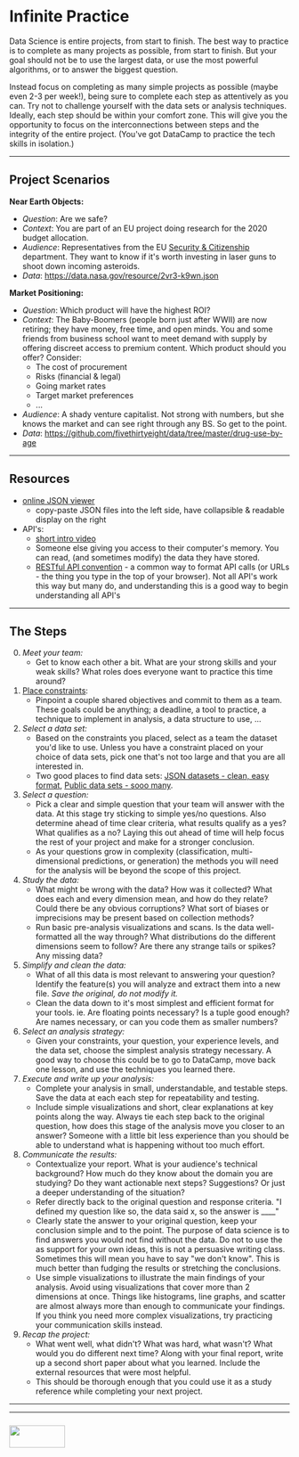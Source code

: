 # Infinite Practice

Data Science is entire projects, from start to finish.  The best way to practice is to complete as many projects as possible, from start to finish.  But your goal should not be to use the largest data, or use the most powerful algorithms, or to answer the biggest question.  

Instead focus on completing as many simple projects as possible (maybe even 2-3 per week!), being sure to complete each step as attentively as you can.  Try not to challenge yourself with the data sets or analysis techniques. Ideally, each step should be within your comfort zone.  This will give you the opportunity to focus on the interconnections between steps and the integrity of the entire project.  (You've got DataCamp to practice the tech skills in isolation.)

---

## Project Scenarios

__Near Earth Objects:__
* _Question_: Are we safe?
* _Context_: You are part of an EU project doing research for the 2020 budget allocation.   
* _Audience_: Representatives from the EU [Security & Citizenship](https://europa.eu/european-union/about-eu/money/expenditure_en) department.  They want to know if it's worth investing in laser guns to shoot down incoming asteroids.   
* _Data_: https://data.nasa.gov/resource/2vr3-k9wn.json  


__Market Positioning:__
* _Question_: Which product will have the highest ROI?  
* _Context_: The Baby-Boomers (people born just after WWII) are now retiring; they have money, free time, and open minds.  You and some friends from business school want to meet demand with supply by offering discreet access to premium content.  Which product should you offer?  Consider: 
    * The cost of procurement 
    * Risks (financial & legal)
    * Going market rates
    * Target market preferences
    * ...
* _Audience_: A shady venture capitalist. Not strong with numbers, but she knows the market and can see right through any BS.  So get to the point.
* _Data_: https://github.com/fivethirtyeight/data/tree/master/drug-use-by-age

---

## Resources

* [online JSON viewer](https://jsoneditoronline.org)
    * copy-paste JSON files into the left side, have  collapsible & readable display on the right  
* API's: 
    * [short intro video](https://www.youtube.com/watch?v=s7wmiS2mSXY)  
    * Someone else giving you access to their computer's memory.  You can read, (and sometimes modify) the data they have stored.
    * [RESTful API convention](https://restful-api-design.readthedocs.io/en/latest/urls.html) - a common way to format API calls (or URLs - the thing you type in the top of your browser).  Not all API's work this way but many do, and understanding this is a good way to begin understanding all API's

___


## The Steps 

0. _Meet your team:_
    * Get to know each other a bit.  What are your strong skills and your weak skills?  What roles does everyone want to practice this time around?  
1. [Place constraints](./constraining-for-success.md):
    * Pinpoint a couple shared objectives and commit to them as a team.  These goals could be anything; a deadline, a tool to practice, a technique to implement in analysis, a data structure to use, ...
2. _Select a data set:_
    * Based on the constraints you placed, select as a team the dataset you'd like to use.  Unless you have a constraint placed on your choice of data sets,  pick one that's not too large and that you are all interested in. 
    * Two good places to find data sets: [JSON datasets - clean, easy format](https://github.com/jdorfman/awesome-json-datasets), [Public data sets - sooo many](https://github.com/awesomedata/awesome-public-datasets).
3. _Select a question:_
    * Pick a clear and simple question that your team will answer with the data.  At this stage try sticking to simple yes/no questions. Also determine ahead of time clear criteria, what results qualify as a yes?  What qualifies as a no?  Laying this out ahead of time will help focus the rest of your project and make for a stronger conclusion.
    * As your questions grow in complexity (classification, multi-dimensional predictions, or generation) the methods you will need for the analysis will be beyond the scope of this project.  
4. _Study the data:_
    * What might be wrong with the data? How was it collected? What does each and every dimension mean, and how do they relate?  Could there be any obvious corruptions? What sort of biases or imprecisions may be present based on collection methods?
    * Run basic pre-analysis visualizations and scans.  Is the data well-formatted all the way through? What distributions do the different dimensions seem to follow? Are there any strange tails or spikes? Any missing data?
5. _Simplify and clean the data:_
    * What of all this data is most relevant to answering your question?  Identify the feature(s) you will analyze and extract them into a new file. _Save the original, do not modify it._
    * Clean the data down to it's most simplest and efficient format for your tools.  ie. Are floating points necessary? Is a tuple good enough? Are names necessary, or can you code them as smaller numbers?
7. _Select an analysis strategy:_
    * Given your constraints, your question, your experience levels, and the data set, choose the simplest analysis strategy necessary.  A good way to choose this could be to go to DataCamp, move back one lesson, and use the techniques you learned there.
8. _Execute and write up your analysis:_
    * Complete your analysis in small, understandable, and testable steps.  Save the data at each each step for repeatability and testing.  
    * Include simple visualizations and short, clear explanations at key points along the way.  Always tie each step back to the original question, how does this stage of the analysis move you closer to an answer?  Someone with a little bit less experience than you should be able to understand what is happening without too much effort.  
9. _Communicate the results:_
    * Contextualize your report.  What is your audience's technical background? How much do they know about the domain you are studying?  Do they want actionable next steps? Suggestions? Or just a deeper understanding of the situation?
    * Refer directly back to the original question and response criteria.  "I defined my question like so, the data said x, so the answer is ____"
    * Clearly state the answer to your original question, keep your conclusion simple and to the point. The purpose of data science is to find answers you would not find without the data. Do not to use the as support for your own ideas, this is not a persuasive writing class. Sometimes this will mean you have to say "we don't know".  This is much better than fudging the results or stretching the conclusions.
    * Use simple visualizations to illustrate the main findings of your analysis.  Avoid using visualizations that cover more than 2 dimensions at once.  Things like histograms, line graphs, and scatter are almost always more than enough to communicate your findings.  If you think you need more complex visualizations, try practicing your communication skills instead.
10. _Recap the project:_
    * What went well, what didn't?  What was hard, what wasn't? What would you do different next time?  Along with your final report, write up a second short paper about what you learned.  Include the external resources that were most helpful.  
    * This should be thorough enough that you could use it as a study reference while completing your next project.




___
___
### <a href="http://elewa.education/blog" target="_blank"><img src="https://user-images.githubusercontent.com/18554853/34921062-506450ae-f97d-11e7-875f-6feeb26ad72d.png" width="100" height="40"/></a>

